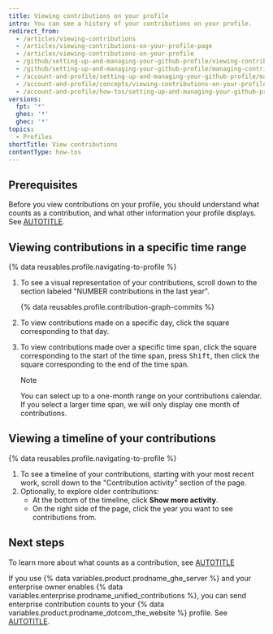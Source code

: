 ```yaml
---
title: Viewing contributions on your profile
intro: You can see a history of your contributions on your profile.
redirect_from:
  - /articles/viewing-contributions
  - /articles/viewing-contributions-on-your-profile-page
  - /articles/viewing-contributions-on-your-profile
  - /github/setting-up-and-managing-your-github-profile/viewing-contributions-on-your-profile
  - /github/setting-up-and-managing-your-github-profile/managing-contribution-graphs-on-your-profile/viewing-contributions-on-your-profile
  - /account-and-profile/setting-up-and-managing-your-github-profile/managing-contribution-settings-on-your-profile/viewing-contributions-on-your-profile
  - /account-and-profile/concepts/viewing-contributions-on-your-profile
  - /account-and-profile/how-tos/setting-up-and-managing-your-github-profile/managing-contribution-settings-on-your-profile/viewing-contributions-on-your-profile
versions:
  fpt: '*'
  ghes: '*'
  ghec: '*'
topics:
  - Profiles
shortTitle: View contributions
contentType: how-tos
---
```


## Prerequisites

Before you view contributions on your profile, you should understand what counts as a contribution, and what other information your profile displays. See [AUTOTITLE](/account-and-profile/concepts/contributions-visible-on-your-profile).

## Viewing contributions in a specific time range

{% data reusables.profile.navigating-to-profile %}
1. To see a visual representation of your contributions, scroll down to the section labeled "NUMBER contributions in the last year".

    {% data reusables.profile.contribution-graph-commits %}

1. To view contributions made on a specific day, click the square corresponding to that day.
1. To view contributions made over a specific time span, click the square corresponding to the start of the time span, press <kbd>Shift</kbd>, then click the square corresponding to the end of the time span.

    > [!NOTE]
    > You can select up to a one-month range on your contributions calendar. If you select a larger time span, we will only display one month of contributions.

## Viewing a timeline of your contributions

{% data reusables.profile.navigating-to-profile %}
1. To see a timeline of your contributions, starting with your most recent work, scroll down to the "Contribution activity" section of the page.
1. Optionally, to explore older contributions:
    * At the bottom of the timeline, click **Show more activity**.
    * On the right side of the page, click the year you want to see contributions from.

## Next steps

To learn more about what counts as a contribution, see [AUTOTITLE](/account-and-profile/reference/why-are-my-contributions-not-showing-up-on-my-profile)

If you use {% data variables.product.prodname_ghe_server %} and your enterprise owner enables {% data variables.enterprise.prodname_unified_contributions %}, you can send enterprise contribution counts to your {% data variables.product.prodname_dotcom_the_website %} profile. See [AUTOTITLE](/account-and-profile/setting-up-and-managing-your-github-profile/managing-contribution-settings-on-your-profile/sending-enterprise-contributions-to-your-githubcom-profile).

